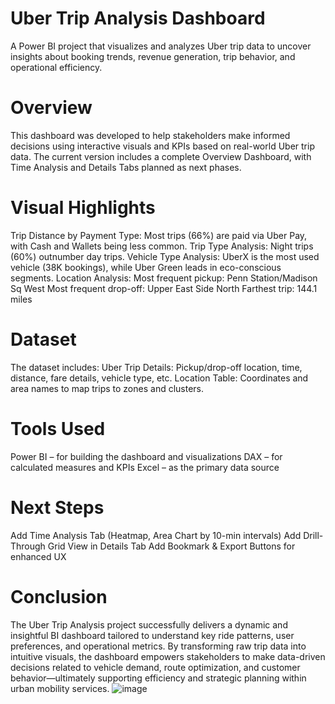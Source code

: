 # Uber Trip Analysis Dashboard
A Power BI project that visualizes and analyzes Uber trip data to uncover insights about booking trends, revenue generation, trip behavior, and operational efficiency.

# Overview
This dashboard was developed to help stakeholders make informed decisions using interactive visuals and KPIs based on real-world Uber trip data. The current version includes a complete Overview Dashboard, with Time Analysis and Details Tabs planned as next phases.

# Visual Highlights
Trip Distance by Payment Type: Most trips (66%) are paid via Uber Pay, with Cash and Wallets being less common.
Trip Type Analysis: Night trips (60%) outnumber day trips.
Vehicle Type Analysis: UberX is the most used vehicle (38K bookings), while Uber Green leads in eco-conscious segments.
Location Analysis:
Most frequent pickup: Penn Station/Madison Sq West
Most frequent drop-off: Upper East Side North
Farthest trip: 144.1 miles

# Dataset
The dataset includes:
Uber Trip Details: Pickup/drop-off location, time, distance, fare details, vehicle type, etc.
Location Table: Coordinates and area names to map trips to zones and clusters.

# Tools Used
Power BI – for building the dashboard and visualizations
DAX – for calculated measures and KPIs
Excel – as the primary data source

# Next Steps
 Add Time Analysis Tab (Heatmap, Area Chart by 10-min intervals)
 Add Drill-Through Grid View in Details Tab
 Add Bookmark & Export Buttons for enhanced UX

# Conclusion 
The Uber Trip Analysis project successfully delivers a dynamic and insightful BI dashboard tailored to understand key ride patterns, user preferences, and operational metrics. By transforming raw trip data into intuitive visuals, the dashboard empowers stakeholders to make data-driven decisions related to vehicle demand, route optimization, and customer behavior—ultimately supporting efficiency and strategic planning within urban mobility services.
![image](https://github.com/user-attachments/assets/1d4b59dc-45b8-4382-835a-5c42f442a1c4)
